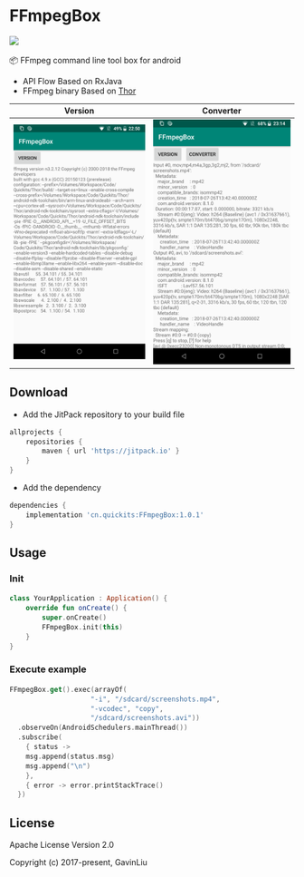 # FFmpegBox

[![](https://jitpack.io/v/cn.quickits/FFmpegBox.svg)](https://jitpack.io/#cn.quickits/FFmpegBox)

📦 FFmpeg command line tool box for android

- API Flow Based on RxJava
- FFmpeg binary Based on [Thor](https://github.com/Quickits/Thor)

|           Version            |           Converter            |
| :--------------------------: | :----------------------------: |
| ![Images](./art/version.png) | ![Images](./art/converter.png) |

## Download

- Add the JitPack repository to your build file

```gradle
allprojects {
    repositories {
        maven { url 'https://jitpack.io' }
    }
}
```

- Add the dependency

```gradle
dependencies {
    implementation 'cn.quickits:FFmpegBox:1.0.1'
}
```

## Usage

### Init

```kotlin
class YourApplication : Application() {
    override fun onCreate() {
        super.onCreate()
        FFmpegBox.init(this)
    }
}
```

### Execute example

```kotlin
FFmpegBox.get().exec(arrayOf(
                    "-i", "/sdcard/screenshots.mp4",
                    "-vcodec", "copy",
                    "/sdcard/screenshots.avi"))
  .observeOn(AndroidSchedulers.mainThread())
  .subscribe(
    { status ->
    msg.append(status.msg)
    msg.append("\n")
    },
    { error -> error.printStackTrace()
  })
```

## License

Apache License Version 2.0

Copyright (c) 2017-present, GavinLiu
